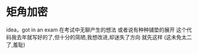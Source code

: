# 矩角加密
idea，got in an exam
在考试中无聊产生的想法
或者说有种种铺垫的展开
这个代码我去年就写好的了,但十分的简陋,我想改进,却迷失了方向
就先这样
(这未免太二了,羞耻)
